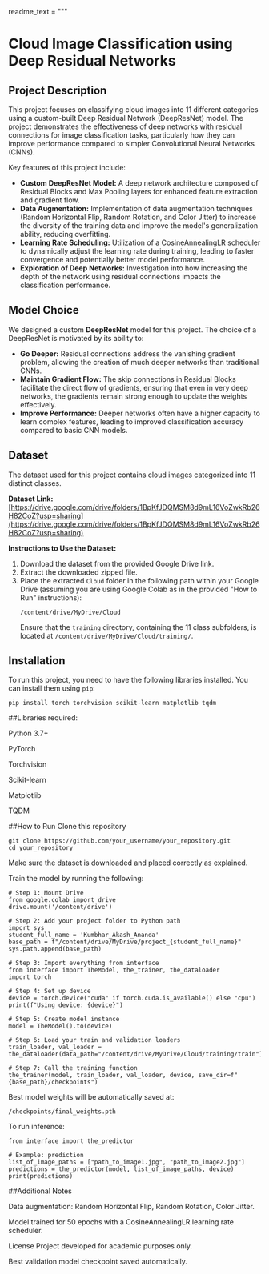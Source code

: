 readme_text = """
# Cloud Image Classification using Deep Residual Networks

## Project Description

This project focuses on classifying cloud images into 11 different categories using a custom-built Deep Residual Network (DeepResNet) model. The project demonstrates the effectiveness of deep networks with residual connections for image classification tasks, particularly how they can improve performance compared to simpler Convolutional Neural Networks (CNNs).

Key features of this project include:

* **Custom DeepResNet Model:** A deep network architecture composed of Residual Blocks and Max Pooling layers for enhanced feature extraction and gradient flow.
* **Data Augmentation:** Implementation of data augmentation techniques (Random Horizontal Flip, Random Rotation, and Color Jitter) to increase the diversity of the training data and improve the model's generalization ability, reducing overfitting.
* **Learning Rate Scheduling:** Utilization of a CosineAnnealingLR scheduler to dynamically adjust the learning rate during training, leading to faster convergence and potentially better model performance.
* **Exploration of Deep Networks:** Investigation into how increasing the depth of the network using residual connections impacts the classification performance.

## Model Choice

We designed a custom **DeepResNet** model for this project. The choice of a DeepResNet is motivated by its ability to:

* **Go Deeper:** Residual connections address the vanishing gradient problem, allowing the creation of much deeper networks than traditional CNNs.
* **Maintain Gradient Flow:** The skip connections in Residual Blocks facilitate the direct flow of gradients, ensuring that even in very deep networks, the gradients remain strong enough to update the weights effectively.
* **Improve Performance:** Deeper networks often have a higher capacity to learn complex features, leading to improved classification accuracy compared to basic CNN models.

## Dataset

The dataset used for this project contains cloud images categorized into 11 distinct classes.

**Dataset Link:** [https://drive.google.com/drive/folders/1BpKfJDQMSM8d9mL16VoZwkRb26H82CoZ?usp=sharing](https://drive.google.com/drive/folders/1BpKfJDQMSM8d9mL16VoZwkRb26H82CoZ?usp=sharing)

**Instructions to Use the Dataset:**

1.  Download the dataset from the provided Google Drive link.
2.  Extract the downloaded zipped file.
3.  Place the extracted `Cloud` folder in the following path within your Google Drive (assuming you are using Google Colab as in the provided "How to Run" instructions):
    ```
    /content/drive/MyDrive/Cloud
    ```
    Ensure that the `training` directory, containing the 11 class subfolders, is located at `/content/drive/MyDrive/Cloud/training/`.

## Installation

To run this project, you need to have the following libraries installed. You can install them using `pip`:

```
pip install torch torchvision scikit-learn matplotlib tqdm
````
##Libraries required:

Python 3.7+

PyTorch

Torchvision

Scikit-learn

Matplotlib

TQDM

##How to Run
Clone this repository
```
git clone https://github.com/your_username/your_repository.git
cd your_repository
```

Make sure the dataset is downloaded and placed correctly as explained.

Train the model by running the following:

```
# Step 1: Mount Drive
from google.colab import drive
drive.mount('/content/drive')

# Step 2: Add your project folder to Python path
import sys
student_full_name = 'Kumbhar_Akash_Ananda'
base_path = f"/content/drive/MyDrive/project_{student_full_name}"
sys.path.append(base_path)

# Step 3: Import everything from interface
from interface import TheModel, the_trainer, the_dataloader
import torch

# Step 4: Set up device
device = torch.device("cuda" if torch.cuda.is_available() else "cpu")
print(f"Using device: {device}")

# Step 5: Create model instance
model = TheModel().to(device)

# Step 6: Load your train and validation loaders
train_loader, val_loader = the_dataloader(data_path="/content/drive/MyDrive/Cloud/training/train")

# Step 7: Call the training function
the_trainer(model, train_loader, val_loader, device, save_dir=f"{base_path}/checkpoints")
```

Best model weights will be automatically saved at:
```
/checkpoints/final_weights.pth

```

To run inference:
```
from interface import the_predictor

# Example: prediction
list_of_image_paths = ["path_to_image1.jpg", "path_to_image2.jpg"]
predictions = the_predictor(model, list_of_image_paths, device)
print(predictions)
```

##Additional Notes

Data augmentation: Random Horizontal Flip, Random Rotation, Color Jitter.

Model trained for 50 epochs with a CosineAnnealingLR learning rate scheduler.

License
Project developed for academic purposes only. 

Best validation model checkpoint saved automatically.
